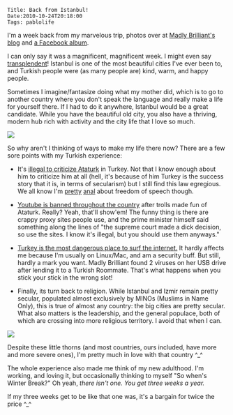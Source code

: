     Title: Back from Istanbul!
    Date:2010-10-24T20:18:00
    Tags: pablolife

I'm a week back from my marvelous trip, photos over at [Madly Brilliant's 
blog][1] and [a Facebook album][2].

I can only say it was a magnificent, magnificent week. I might even say
[transplendent][3]! Istanbul is one of the most beautiful cities I've ever
been to, and Turkish people were (as many people are) kind, warm, and happy
people.

Sometimes I imagine/fantasize doing what my mother did, which is to go to
another country where you don't speak the language and really make a life for
yourself there. If I had to do it anywhere, Istanbul would be a great
candidate. While you have the beautiful old city, you also have a thriving,
modern hub rich with activity and the city life that I love so much.

[![][4]][5]

So why aren't I thinking of ways to make my life there now? There are a few
sore points with my Turkish experience:

* It's [illegal to criticize Ataturk][6] in Turkey. Not that I know enough
about him to criticize him at all (hell, it's because of him Turkey is the
success story that it is, in terms of secularism) but I still find this law
egregious. We all know I'm [pretty][7] [anal][8] about freedom of speech
though.

* [Youtube is banned throughout the country][9] after trolls made fun of
Ataturk. Really? Yeah, that'll show'em! The funny thing is there are crappy
proxy sites people use, and the prime minister himself said something along
the lines of "the supreme court made a dick decision, so use the sites. I know
it's illegal, but you should use them anyways."

* [Turkey is the most dangerous place to surf the internet.][10] It hardly
affects me because I'm usually on Linux/Mac, and am a security buff. But
still, hardly a mark you want. Madly Brilliant found 2 viruses on her USB
drive after lending it to a Turkish Roommate. That's what happens when you
stick your stick in the wrong slot!

* Finally, its turn back to religion. While Istanbul and Izmir remain pretty
secular, populated almost exclusively by MINOs (Muslims in Name Only), this is
true of almost any country: the big cities are pretty secular. What also
matters is the leadership, and the general populace, both of which are
crossing into more religious territory. I avoid that when I can.


[![][11]][12]

Despite these little thorns (and most countries, ours included, have more and
more severe ones), I'm pretty much in love with that country ^\_^

The whole experience also made me think of my new adulthood. I'm working, and
loving it, but occasionally thinking to myself "So when's Winter Break?" Oh
yeah, _there isn't one. You get three weeks a year._

If my three weeks get to be like that one was, it's a bargain for twice the
price ^\_^


   [1]: http://istanbabble.blogspot.com

   [2]: http://www.facebook.com/#!/album.php?aid=2062768&id=1135710488

   [3]: http://www.youtube.com/watch?v=X1granQNSqg#t=00m52s

   [4]: http://3.bp.blogspot.com/_3ys1dwfzc2w/TMT-JFCAlxI/AAAAAAAAAHY/Jsj-AmclrYg/s400/69854_1452166540912_1135710488_31205117_5430153_n.jpg

   [5]: http://3.bp.blogspot.com/_3ys1dwfzc2w/TMT-JFCAlxI/AAAAAAAAAHY/Jsj-AmclrYg/s1600/69854_1452166540912_1135710488_31205117_5430153_n.jpg

   [6]: http://en.wikipedia.org/wiki/Mustafa_Kemal_Atatürk#Turkey

   [7]: http://www.morepaul.com/2010/07/on-freedom-of-speech.html

   [8]: http://www.morepaul.com/2010/09/updates-to-previous-posts.html

   [9]: http://thelede.blogs.nytimes.com/2007/03/07/youtube-banned-in-turkey-after-insults-to-ataturk/

   [10]: http://www.businessandleadership.com/technology/item/25269-turkey-russia-most/

   [11]: http://2.bp.blogspot.com/_3ys1dwfzc2w/TMT-JR3-RII/AAAAAAAAAHg/G8PW8ELOOYY/s400/73308_1452165700891_1135710488_31205109_6181048_n.jpg

   [12]: http://2.bp.blogspot.com/_3ys1dwfzc2w/TMT-JR3-RII/AAAAAAAAAHg/G8PW8ELOOYY/s1600/73308_1452165700891_1135710488_31205109_6181048_n.jpg
